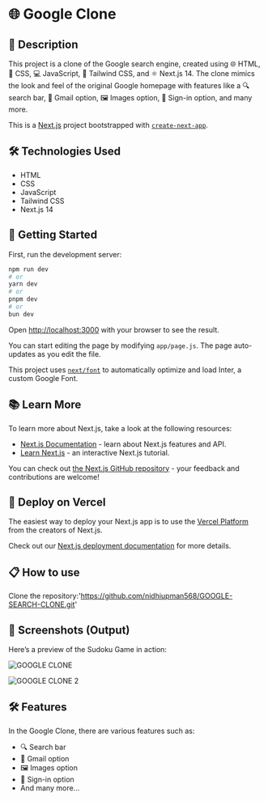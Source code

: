 

# 🌐 Google Clone

## 📖 Description
This project is a clone of the Google search engine, created using 🌐 HTML, 🎨 CSS, 💻 JavaScript, 🌈 Tailwind CSS, and ⚛️ Next.js 14. The clone mimics the look and feel of the original Google homepage with features like a 🔍 search bar, 📧 Gmail option, 🖼️ Images option, 🔑 Sign-in option, and many more.

This is a [Next.js](https://nextjs.org/) project bootstrapped with [`create-next-app`](https://github.com/vercel/next.js/tree/canary/packages/create-next-app).

## 🛠️ Technologies Used
- HTML
- CSS
- JavaScript
- Tailwind CSS
- Next.js 14

## 🚀 Getting Started

First, run the development server:

```bash
npm run dev
# or
yarn dev
# or
pnpm dev
# or
bun dev
```

Open [http://localhost:3000](http://localhost:3000) with your browser to see the result.

You can start editing the page by modifying `app/page.js`. The page auto-updates as you edit the file.

This project uses [`next/font`](https://nextjs.org/docs/basic-features/font-optimization) to automatically optimize and load Inter, a custom Google Font.

## 📚 Learn More

To learn more about Next.js, take a look at the following resources:

- [Next.js Documentation](https://nextjs.org/docs) - learn about Next.js features and API.
- [Learn Next.js](https://nextjs.org/learn) - an interactive Next.js tutorial.

You can check out [the Next.js GitHub repository](https://github.com/vercel/next.js/) - your feedback and contributions are welcome!

## 🚀 Deploy on Vercel

The easiest way to deploy your Next.js app is to use the [Vercel Platform](https://vercel.com/new?utm_medium=default-template&filter=next.js&utm_source=create-next-app&utm_campaign=create-next-app-readme) from the creators of Next.js.

Check out our [Next.js deployment documentation](https://nextjs.org/docs/deployment) for more details.

## 📋 How to use

Clone the repository:'https://github.com/nidhiupman568/GOOGLE-SEARCH-CLONE.git'



## 📸 Screenshots (Output)
Here’s a preview of the Sudoku Game in action:

![GOOGLE CLONE](https://github.com/nidhiupman568/GOOGLE-SEARCH-CLONE/assets/130860182/660d0b06-9670-45af-8a9a-d081217e286b)

![GOOGLE CLONE 2](https://github.com/nidhiupman568/GOOGLE-SEARCH-CLONE/assets/130860182/4d9d0b3f-eec3-4e77-b791-60bd1f7957e3)

## 🛠️ Features
In the Google Clone, there are various features such as:
- 🔍 Search bar
- 📧 Gmail option
- 🖼️ Images option
- 🔑 Sign-in option
- And many more...

